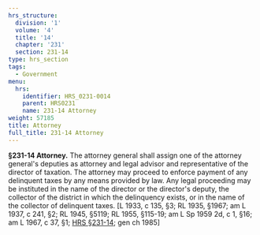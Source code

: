 ```yaml
---
hrs_structure:
  division: '1'
  volume: '4'
  title: '14'
  chapter: '231'
  section: 231-14
type: hrs_section
tags:
  - Government
menu:
  hrs:
    identifier: HRS_0231-0014
    parent: HRS0231
    name: 231-14 Attorney
weight: 57185
title: Attorney
full_title: 231-14 Attorney
---
```

**§231-14 Attorney.** The attorney general shall assign one of the attorney general's deputies as attorney and legal advisor and representative of the director of taxation. The attorney may proceed to enforce payment of any delinquent taxes by any means provided by law. Any legal proceeding may be instituted in the name of the director or the director's deputy, the collector of the district in which the delinquency exists, or in the name of the collector of delinquent taxes. [L 1933, c 135, §3; RL 1935, §1967; am L 1937, c 241, §2; RL 1945, §5119; RL 1955, §115-19; am L Sp 1959 2d, c 1, §16; am L 1967, c 37, §1; [HRS §231-14](/title-14/chapter-231/section-231-14/); gen ch 1985]